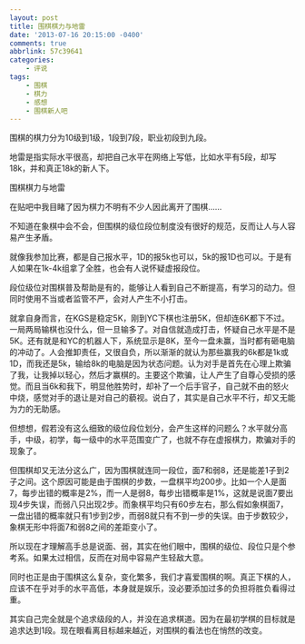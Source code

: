 ```yaml
---
layout: post
title: 围棋棋力与地雷
date: '2013-07-16 20:15:00 -0400'
comments: true
abbrlink: 57c39641
categories:
	- 评说
tags:
	- 围棋
	- 棋力
	- 感想
	- 围棋新人吧
---
```

围棋的棋力分为10级到1级，1段到7段，职业初段到九段。

地雷是指实际水平很高，却把自己水平在网络上写低，比如水平有5段，却写18k，并和真正18k的新人下。

围棋棋力与地雷

在贴吧中我目睹了因为棋力不明有不少人因此离开了围棋……

不知道在象棋中会不会，但围棋的级位段位制度没有很好的规范，反而让人与人容易产生矛盾。

就像我参加比赛，都是自己报水平，1D的报5k也可以，5k的报1D也可以。于是有人如果在1k-4k组拿了全胜，也会有人说怀疑虚报段位。

段位级位对围棋普及帮助是有的，能够让人看到自己不断提高，有学习的动力。但同时使用不当或者监管不严，会对人产生不小打击。

就拿自身而言，在KGS是稳定5K，刚到YC下棋也注册5K，但却连6K都下不过。一局两局输棋也没什么，但一旦输多了。对自信就造成打击，怀疑自己水平是不是5K。还有就是和YC的机器人下，系统显示是8K，至今一盘未赢，当时都有砸电脑的冲动了。人会推卸责任，又很自负，所以渐渐的就认为那些赢我的6k都是1k或1D，而我还是5k，输给8k的电脑是因为状态问题。认为对手是首先在心理上欺骗了我，让我掉以轻心，然后才赢棋的。主要这个欺骗，让人产生了自尊心受损的感觉。而且当6k和我下，明显他胜势时，却补了一个后手官子，自己就不由的怒火中烧，感觉对手的退让是对自己的藐视。说白了，其实是自己水平不行，却又无能为力的无助感。

但想想，假若没有这么细致的级位段位划分，会产生这样的问题么？水平就分高手，中级，初学，每一级中的水平范围变广了，也就不存在虚报棋力，欺骗对手的现象了。

但围棋却又无法分这么广，因为围棋就连同一段位，面7和弱8，还是能差1子到2子之间。这个原因可能是由于围棋的步数，一盘棋平均200步。比如一个人是面7，每步出错的概率是2%，而一人是弱8，每步出错概率是1%，这就是说面7要出现4步失误，而弱八只出现2步。而象棋平均只有60步左右，那么假如象棋面7，一盘出错的概率就只有1步到2步，而弱8就只有不到一步的失误。由于步数较少，象棋无形中将面7和弱8之间的差距变小了。

所以现在才理解高手总是说面、弱，其实在他们眼中，围棋的级位、段位只是个参考系。如果太过相信，反而在对局中容易产生轻敌大意。

同时也正是由于围棋这么复杂，变化繁多，我们才喜爱围棋的啊。真正下棋的人，应该不在乎对手的水平高低，本身就是娱乐，没必要添加过多的负担将胜负看得过重。

其实自己完全就是个追求级段的人，并没在追求棋道。因为在最初学棋的目标就是追求达到1段。现在眼看离目标越来越近，对围棋的看法也在悄然的改变。
